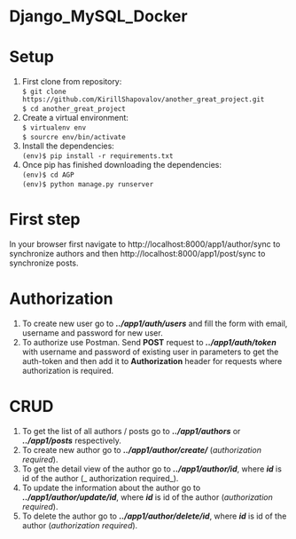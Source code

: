 # Django_MySQL_Docker

# Setup

1. First clone from repository:\
   `$ git clone https://github.com/KirillShapovalov/another_great_project.git` \
   `$ cd another_great_project`
2. Create a virtual environment: \
   `$ virtualenv env` \
   `$ sourcre env/bin/activate`
3. Install the dependencies: \
   `(env)$ pip install -r requirements.txt`
4. Once pip has finished downloading the dependencies: \
   `(env)$ cd AGP` \
   `(env)$ python manage.py runserver`

# First step

In your browser first navigate to http://localhost:8000/app1/author/sync to synchronize authors and
then http://localhost:8000/app1/post/sync to synchronize posts.

# Authorization

1. To create new user go to **_../app1/auth/users_** and fill the form with email, username and password for new user.
2. To authorize use Postman. Send **POST** request to **_../app1/auth/token_** with username and password of existing
   user in parameters to get the auth-token and then add it to **Authorization** header for requests where authorization
   is required.

# CRUD

1. To get the list of all authors / posts go to  **_../app1/authors_** or _**../app1/posts**_ respectively.
2. To create new author go to **_../app1/author/create/_** (_authorization required_).
3. To get the detail view of the author go to **_../app1/author/id_**, where **_id_** is id of the author (_
   authorization required_).
4. To update the information about the author go to **_../app1/author/update/id_**, where **_id_** is id of the
   author (_authorization required_).
5. To delete the author go to **_../app1/author/delete/id_**, where **_id_** is id of the author (_authorization
   required_).